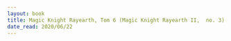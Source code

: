 ```yaml
---
layout: book
title: Magic Knight Rayearth, Tom 6 (Magic Knight Rayearth II,  no. 3)
date_read: 2020/06/22
---
```

